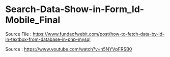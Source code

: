 # Search-Data-Show-in-Form_Id-Mobile_Final

Source File : https://www.fundaofwebit.com/post/how-to-fetch-data-by-id-in-textbox-from-database-in-php-mysql

Source : https://www.youtube.com/watch?v=n5NYVpFRSB0
